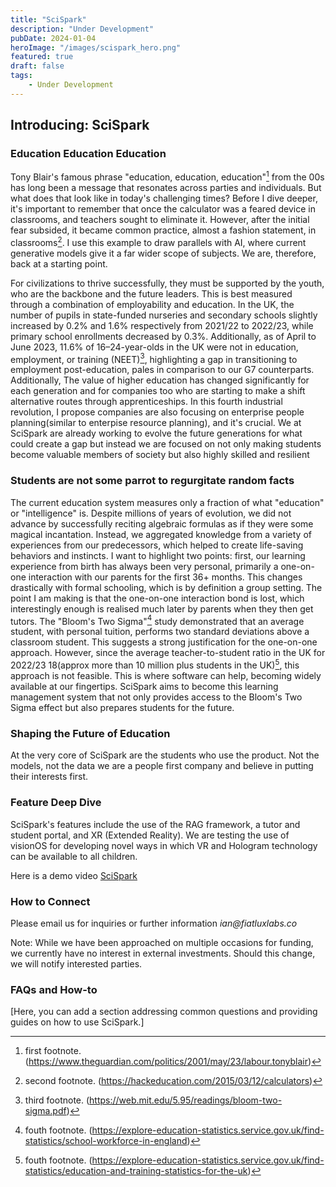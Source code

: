```yaml
---
title: "SciSpark"
description: "Under Development"
pubDate: 2024-01-04
heroImage: "/images/scispark_hero.png"
featured: true
draft: false
tags:
    - Under Development
---
```


## Introducing: SciSpark

### Education Education Education

Tony Blair's famous phrase "education, education, education"[^1] from the 00s has long been a message that resonates across parties and individuals. But what does that look like in today's challenging times? Before I dive deeper, it's important to remember that once the calculator was a feared device in classrooms, and teachers sought to eliminate it. However, after the initial fear subsided, it became common practice, almost a fashion statement, in classrooms[^2]. I use this example to draw parallels with AI, where current generative models give it a far wider scope of subjects. We are, therefore, back at a starting point.

For civilizations to thrive successfully, they must be supported by the youth, who are the backbone and the future leaders. This is best measured through a combination of employability and education. In the UK, the number of pupils in state-funded nurseries and secondary schools slightly increased by 0.2% and 1.6% respectively from 2021/22 to 2022/23, while primary school enrollments decreased by 0.3%. Additionally, as of April to June 2023, 11.6% of 16–24-year-olds in the UK were not in education, employment, or training (NEET)[^3], highlighting a gap in transitioning to employment post-education, pales in comparison to our G7 counterparts. Additionally, The value of higher education has changed significantly for each generation and for companies too who are starting to make a shift alternative routes through apprenticeships. In this fourth industrial revolution, I propose companies are also focusing on enterprise people planning(similar to enterpise resource planning), and it's crucial. We at SciSpark are already working to evolve the future generations for what could create a gap but instead we are focused on not only making students become valuable members of society but also highly skilled and resilient

### Students are not some parrot to regurgitate random facts 

The current education system measures only a fraction of what "education" or "intelligence" is. Despite millions of years of evolution, we did not advance by successfully reciting algebraic formulas as if they were some magical incantation. Instead, we aggregated knowledge from a variety of experiences from our predecessors, which helped to create life-saving behaviors and instincts. I want to highlight two points: first, our learning experience from birth has always been very personal, primarily a one-on-one interaction with our parents for the first 36+ months. This changes drastically with formal schooling, which is by definition a group setting. The point I am making is that the one-on-one interaction bond is lost, which interestingly enough is realised much later by parents when they then get tutors. The "Bloom's Two Sigma"[^4] study demonstrated that an average student, with personal tuition, performs two standard deviations above a classroom student. This suggests a strong justification for the one-on-one approach. However, since the average teacher-to-student ratio in the UK for 2022/23 18(approx more than 10 million plus students in the UK)[^5], this approach is not feasible. This is where software can help, becoming widely available at our fingertips. SciSpark aims to become this learning management system that not only provides access to the Bloom's Two Sigma effect but also prepares students for the future.

### Shaping the Future of Education

At the very core of SciSpark are the students who use the product. Not the models, not the data we are a people first company and believe in putting their interests first.

### Feature Deep Dive

SciSpark's features include the use of the RAG framework, a tutor and student portal, and XR (Extended Reality). We are testing the use of visionOS for developing novel ways in which VR and Hologram technology can be available to all children.

Here is a demo video [SciSpark](https://www.loom.com/share/6cc8cb382cb74b69be8c78b9c8d909f6?sid=5b0b22d0-f066-434f-8fac-25dab1b28b9c)


### How to Connect

Please email us for inquiries or further information _ian@fiatluxlabs.co_ 

Note: While we have been approached on multiple occasions for funding, we currently have no interest in external investments. Should this change, we will notify interested parties.

### FAQs and How-to

[Here, you can add a section addressing common questions and providing guides on how to use SciSpark.]

[^1]: first footnote. (https://www.theguardian.com/politics/2001/may/23/labour.tonyblair)
[^2]: second footnote. (https://hackeducation.com/2015/03/12/calculators)
[^3]: third footnote. (https://web.mit.edu/5.95/readings/bloom-two-sigma.pdf)
[^4]: fouth footnote. (https://explore-education-statistics.service.gov.uk/find-statistics/school-workforce-in-england)
[^5]: fouth footnote. (https://explore-education-statistics.service.gov.uk/find-statistics/education-and-training-statistics-for-the-uk)
